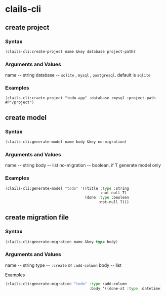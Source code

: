 # clails-cli

## create project

### Syntax

```lisp
(clails-cli:create-project name &key database project-path)
```

### Arguments and Values

name -- string
database -- `sqlite` , `mysql` , `postgresql`. default is `sqlite`

### Examples

```common-lisp
(clails-cli:craete-project "todo-app" :database :mysql :project-path #P"/project")
```


## create model

### Syntax

```lisp
(clails-cli:generate-model name body &key no-migration)
```

### Arguments and Values

name -- string
body -- list
no-migration -- boolean. if T generate model only

### Examples

```lisp
(clails-cli:generate-model "todo" '((title :type :string
                                           :not-null T)
                                    (done :type :boolean
                                          :not-null T)))
```

## create migration file

### Syntax

```lisp
(clails-cli:generate-migration name &key type body)
```

### Arguments and Values

name -- string
type -- `:create` or `:add-column`
body -- list


Examples

```lisp
(clails-cli:generate-migration "todo" :type :add-column
                                      :body '((done-at :type :datetime)))
```



